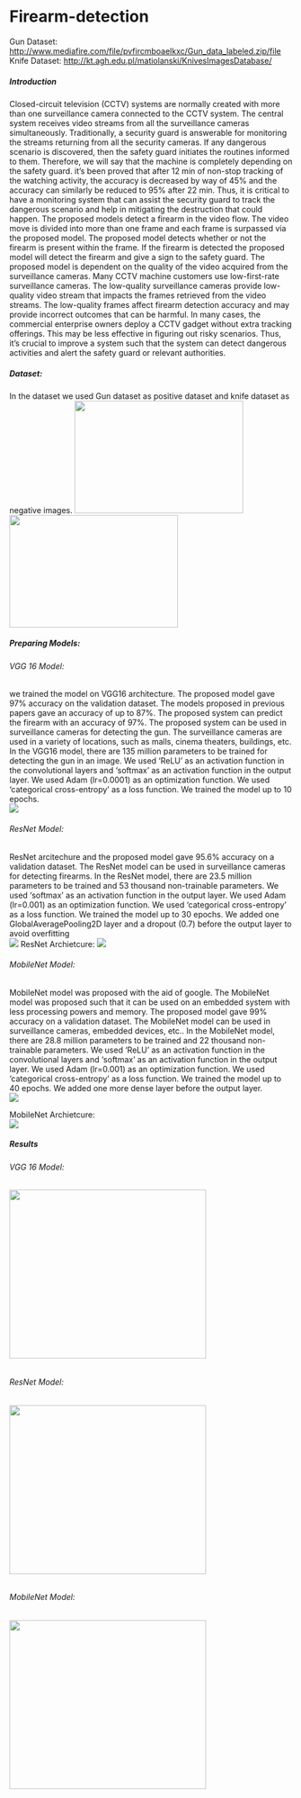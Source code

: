 # Firearm-detection

Gun Dataset: http://www.mediafire.com/file/pvfircmboaelkxc/Gun_data_labeled.zip/file <br>
Knife Dataset: http://kt.agh.edu.pl/matiolanski/KnivesImagesDatabase/

<h5> Introduction </h5>
Closed-circuit television (CCTV) systems are normally created with more than one surveillance camera connected to the CCTV system. The central system receives video streams from all the surveillance cameras simultaneously. Traditionally, a security guard is answerable for monitoring the streams returning from all the security cameras. If any dangerous scenario is discovered, then the safety guard initiates the routines informed to them. Therefore, we will say that the machine is completely depending on the safety guard. it’s been proved that after 12 min of non-stop tracking of the watching activity, the accuracy is decreased by way of 45% and the accuracy can similarly be reduced to 95% after 22 min. Thus, it is critical to have a monitoring system that can assist the security guard to track the dangerous scenario and help in mitigating the destruction that could happen. The proposed models detect a firearm in the video flow. The video move is divided into more than one frame and each frame is surpassed via the proposed model. The proposed model detects whether or not the firearm is present within the frame. If the firearm is detected the proposed model will detect the firearm and give a sign to the safety guard. The proposed model is dependent on the quality of the video acquired from the surveillance cameras. Many CCTV machine customers use low-first-rate surveillance cameras. The low-quality surveillance cameras provide low-quality video stream that impacts the frames retrieved from the video streams. The low-quality frames affect firearm detection accuracy and may provide incorrect outcomes that can be harmful. In many cases, the commercial enterprise owners deploy a CCTV gadget without extra tracking offerings. This may be less effective in figuring out risky scenarios. Thus, it’s crucial to improve a system such that the system can detect dangerous activities and alert the safety guard or relevant authorities.

<h5> Dataset: </h5>
In the dataset we used Gun dataset as positive dataset and knife dataset as negative images.
<img src = 'Images/Training.png' height='200' width = '300'></img>
</br>
<img src = 'Images/Validation.png' height='200' width = '300'></img>
</br>
<h5> Preparing Models: </h5>
<h6>VGG 16 Model:</h6>
we trained the model on VGG16 architecture. The proposed model gave 97% accuracy on the validation dataset. The models proposed in previous papers gave an accuracy of up to 87%. The proposed system can predict the firearm with an accuracy of 97%. The proposed system can be used in surveillance cameras for detecting the gun. The surveillance cameras are used in a variety of locations, such as malls, cinema theaters, buildings, etc. In the VGG16 model, there are 135 million parameters to be trained for detecting the gun in an image. We used ‘ReLU’ as an activation function in the convolutional layers and ‘softmax’ as an activation function in the output layer. We used Adam (lr=0.0001) as an optimization function. We used ‘categorical cross-entropy’ as a loss function. We trained the model up to 10 epochs.
</br>
 <img src="Images/VGG1.png"></img>

<h6>ResNet Model:</h6>
ResNet arcitechure and the proposed model gave 95.6% accuracy on a validation dataset. The ResNet model can be used in surveillance cameras for detecting firearms. In the ResNet model, there are 23.5 million parameters to be trained and 53 thousand non-trainable parameters. We used ‘softmax’ as an activation function in the output layer. We used Adam (lr=0.001) as an optimization function. We used ‘categorical cross-entropy’ as a loss function. We trained the model up to 30 epochs. We added one GlobalAveragePooling2D layer and a dropout (0.7) before the output layer to avoid overfitting
</br>
<img src="Images/Resnet1.png"></img>
<h7>ResNet Archietcure:</h7>
<img src="Images/ResNetTable.jpg"></img>


<h6>MobileNet Model:</h6>
MobileNet model was proposed with the aid of google. The MobileNet model was proposed such that it can be used on an embedded system with less processing powers and memory. The proposed model gave 99% accuracy on a validation dataset. The MobileNet model can be used in surveillance cameras, embedded devices, etc.. In the MobileNet model, there are 28.8 million parameters to be trained and 22 thousand non-trainable parameters. We used ‘ReLU’ as an activation function in the convolutional layers and ‘softmax’ as an activation function in the output layer. We used Adam (lr=0.001) as an optimization function. We used ‘categorical cross-entropy’ as a loss function. We trained the model up to 40 epochs. We added one more dense layer before the output layer.
</br>
<img src="Images/MobileNet1.png"></img>

<h7>MobileNet Archietcure:</h7>
</br>
<img src="Images/MobileNetTable.jpg"></img>



<h5>Results</h5>
<h6>VGG 16 Model:<h6>
<img src = 'Results/VGG.png' height='300' width = '350'></img>
<h6>ResNet Model:<h6>
<img src = 'Results/ResNet.png' height='300' width = '350'></img>
<h6>MobileNet Model:<h6>
<img src = 'Results/MobileNet.png' height='300' width = '350'></img>
 
